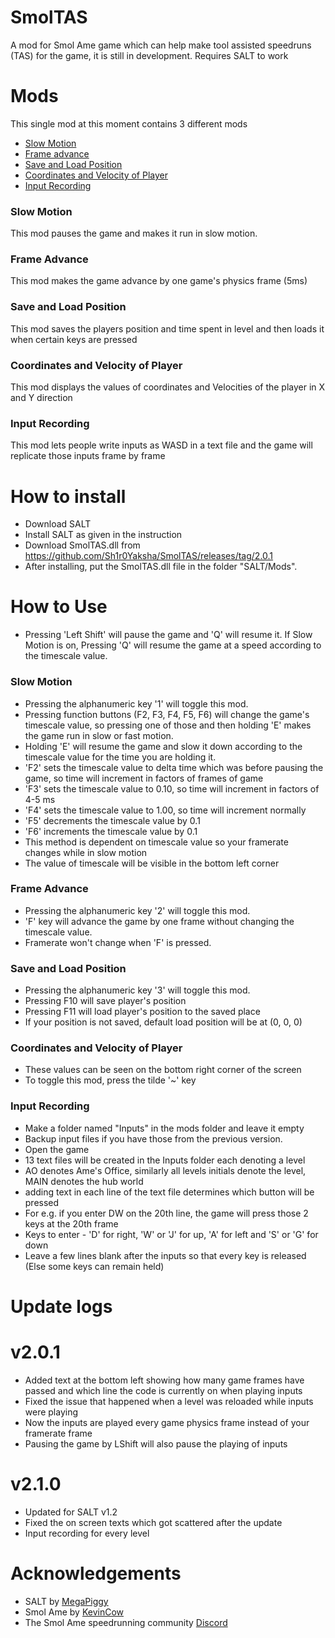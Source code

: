 # SmolTAS
A mod for Smol Ame game which can help make tool assisted speedruns (TAS) for the game, it is still in development. Requires SALT to work

# Mods
This single mod at this moment contains 3 different mods
* [Slow Motion](https://github.com/Sh1r0Yaksha/SmolTAS#slow-motion)
* [Frame advance](https://github.com/Sh1r0Yaksha/SmolTAS#frame-advance)
* [Save and Load Position](https://github.com/Sh1r0Yaksha/SmolTAS#save-and-load-position)
* [Coordinates and Velocity of Player](https://github.com/Sh1r0Yaksha/SmolTAS#coordinates-and-velocity-of-player)
* [Input Recording](https://github.com/Sh1r0Yaksha/SmolTAS#input-recording)

### Slow Motion
This mod pauses the game and makes it run in slow motion.

### Frame Advance
This mod makes the game advance by one game's physics frame (5ms)

### Save and Load Position
This mod saves the players position and time spent in level and then loads it when certain keys are pressed

### Coordinates and Velocity of Player
This mod displays the values of coordinates and Velocities of the player in X and Y direction

### Input Recording
This mod lets people write inputs as WASD in a text file and the game will replicate those inputs frame by frame

# How to install

* Download SALT
* Install SALT as given in the instruction
* Download SmolTAS.dll from https://github.com/Sh1r0Yaksha/SmolTAS/releases/tag/2.0.1
* After installing, put the SmolTAS.dll file in the folder "SALT/Mods".

# How to Use

* Pressing 'Left Shift' will pause the game and 'Q' will resume it. If Slow Motion is on, Pressing 'Q' will resume the game at a speed according to the timescale value.

### Slow Motion

* Pressing the alphanumeric key '1' will toggle this mod.
* Pressing function buttons (F2, F3, F4, F5, F6) will change the game's timescale value, so pressing one of those and then holding 'E' makes the game run in slow or fast motion.
* Holding 'E' will resume the game and slow it down according to the timescale value for the time you are holding it.
* 'F2' sets the timescale value to delta time which was before pausing the game, so time will increment in factors of frames of game
* 'F3' sets the timescale value to 0.10, so time will increment in factors of 4-5 ms
* 'F4' sets the timescale value to 1.00, so time will increment normally
* 'F5' decrements the timescale value by 0.1
* 'F6' increments the timescale value by 0.1
* This method is dependent on timescale value so your framerate changes while in slow motion
* The value of timescale will be visible in the bottom left corner

### Frame Advance

* Pressing the alphanumeric key '2' will toggle this mod.
* 'F' key will advance the game by one frame without changing the timescale value.
* Framerate won't change when 'F' is pressed.

### Save and Load Position

* Pressing the alphanumeric key '3' will toggle this mod.
* Pressing F10 will save player's position
* Pressing F11 will load player's position to the saved place
* If your position is not saved, default load position will be at (0, 0, 0)

### Coordinates and Velocity of Player

* These values can be seen on the bottom right corner of the screen
* To toggle this mod, press the tilde '~' key

### Input Recording

* Make a folder named "Inputs" in the mods folder and leave it empty
* Backup input files if you have those from the previous version.
* Open the game
* 13 text files will be created in the Inputs folder each denoting a level
* AO denotes Ame's Office, similarly all levels initials denote the level, MAIN denotes the hub world
* adding text in each line of the text file determines which button will be pressed
* For e.g. if you enter DW on the 20th line, the game will press those 2 keys at the 20th frame
* Keys to enter - 'D' for right, 'W' or 'J' for up, 'A' for left and 'S' or 'G' for down
* Leave a few lines blank after the inputs so that every key is released (Else some keys can remain held)

# Update logs

# v2.0.1
* Added text at the bottom left showing how many game frames have passed and which line the code is currently on when playing inputs
* Fixed the issue that happened when a level was reloaded while inputs were playing
* Now the inputs are played every game physics frame instead of your framerate frame
* Pausing the game by LShift will also pause the playing of inputs

# v2.1.0
* Updated for SALT v1.2
* Fixed the on screen texts which got scattered after the update
* Input recording for every level

# Acknowledgements

* SALT by [MegaPiggy](https://github.com/MegaPiggy/SALT)
* Smol Ame by [KevinCow](https://kevincow.itch.io/smol-ame)
* The Smol Ame speedrunning community [Discord](https://discord.gg/B5SyzgqWjZ)
